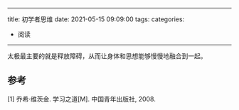 
---
title: 初学者思维
date: 2021-05-15 09:09:00
tags:
categories:
- 阅读
---


太极最主要的就是释放障碍，从而让身体和思想能够慢慢地融合到一起。


## 参考
[1] 乔希·维茨金. 学习之道[M]. 中国青年出版社, 2008.

